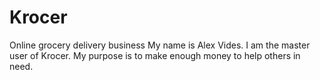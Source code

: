 # Krocer
Online grocery delivery business
My name is Alex Vides. I am the master user of Krocer. My purpose is to make enough money to help others in need.
